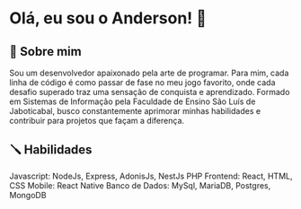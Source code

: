 # Olá, eu sou o Anderson! 👋

## 🚀 Sobre mim
Sou um desenvolvedor apaixonado pela arte de programar. Para mim, cada linha de código é como passar de fase no meu jogo favorito, onde cada desafio superado traz uma sensação de conquista e aprendizado. Formado em Sistemas de Informação pela Faculdade de Ensino São Luís de Jaboticabal, busco constantemente aprimorar minhas habilidades e contribuir para projetos que façam a diferença.

## 🪛 Habilidades
Javascript: NodeJs, Express, AdonisJs, NestJs
PHP
Frontend: React, HTML, CSS
Mobile: React Native
Banco de Dados: MySql, MariaDB, Postgres, MongoDB
